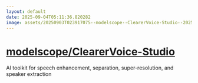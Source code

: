 ```yaml
---
layout: default
date: 2025-09-04T05:11:36.820282
image: assets/20250903T023917075--modelscope--ClearerVoice-Studio--20250903T024911079--cropped.png
---
```


# [modelscope/ClearerVoice-Studio](https://github.com/modelscope/ClearerVoice-Studio)

AI toolkit for speech enhancement, separation, super-resolution, and speaker extraction

